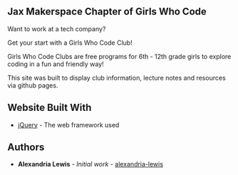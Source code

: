 ## Jax Makerspace Chapter of Girls Who Code

Want to work at a tech company?

Get your start with a Girls Who Code Club!

Girls Who Code Clubs are free programs for 6th - 12th grade girls to explore coding in a fun and friendly way!

This site was built to display club information, lecture notes and resources via github pages.

## Website Built With

* [jQuery](https://api.jquery.com/) - The web framework used

## Authors

* **Alexandria Lewis** - *Initial work* - [alexandria-lewis](https://github.com/alexandria-lewis)